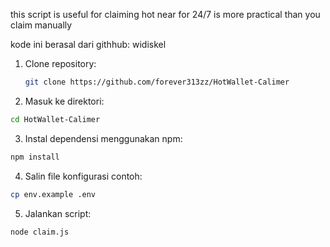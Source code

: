 this script is useful for claiming hot near for 24/7 is more practical than you claim manually

kode ini berasal dari githhub: widiskel
1. Clone repository:
   ```bash
   git clone https://github.com/forever313zz/HotWallet-Calimer
  2. Masuk ke direktori:
  ```bash
cd HotWallet-Calimer
```
3. Instal dependensi menggunakan npm:
```bash
npm install
```
4. Salin file konfigurasi contoh:
```bash
cp env.example .env
```
5. Jalankan script:
```bash
node claim.js
